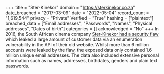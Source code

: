 +++
title = "Ster-Kinekor"
domain = "https://sterkinekor.co.za"
date_breached = "2017-03-09"
date = "2022-05-04"
record_count = "1,619,544"
privacy = "Private"
Verified = "True"
hashing = ["plaintext"]
breached_data = ["Email addresses", "Passwords", "Names", "Physical addresses", "Dates of birth"]
categories = []
acknowledged = "No"
+++
In 2016, the South African cinema company <a href="http://blog.roguecode.co.za/sterkinekor-vulnerability-download-millions-accounts" target="_blank" rel="noopener">Ster-Kinekor had a security flaw</a> which leaked a large amount of customer data via an enumeration vulnerability in the API of their old website. Whilst more than 6 million accounts were leaked by the flaw, the exposed data only contained 1.6 million unique email addresses. The data also included extensive personal information such as names, addresses, birthdates, genders and plain text passwords.
